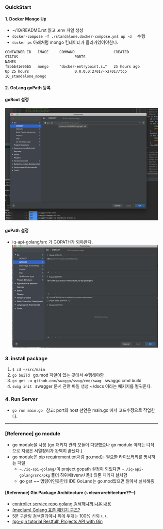 
### QuickStart


#### 1. Docker Mongo Up
* ~/IQ/README.rst 읽고 .env 파일 생성
* ```docker-compose -f ./standalone.docker-compose.yml up -d  ``` 수행
* ``` docker ps ```  아래처럼 mongo 컨테이너가 올라가있어야한다.
~~~
CONTAINER ID   IMAGE     COMMAND                  CREATED             STATUS                          PORTS                                                                                        NAMES
f8bbb41e95b5   mongo     "docker-entrypoint.s…"   25 hours ago        Up 25 hours                     0.0.0.0:27017->27017/tcp                                                                     IQ_standalone_mongo
~~~


#### 2. GoLang goPath 등록

#### goRoot 설정
![이미지1](readme-img/img-goroot.png)

#### goPath 설정
* iq-api-golang/src 가 GOPATH가 되야한다.
![이미지2](readme-img/img-gopath.png)

### 3. install package
1. ```$ cd ~/src/main ```
2. ```go build ```  go.mod 파일이 있는 곳에서 수행해야함
3. ```go get -u github.com/swaggo/swag/cmd/swag ``` swaggo cmd build
4. ```swag init ``` swagger 문서 관련 파일 생성 ~/docs 이라는 패키지를 떨궈준다.  

### 4. Run Server
* ```go run main.go ```  참고: port와 host 선언은 main.go 에서 코드수정으로 작업한다. 


---



### [Reference] go module 
* go module을 사용 (go 패키지 관리 모듈이 다양했으나 go module 이라는 녀석으로 지금은  서열정리가 완벽히 끝났다.)
* go module은 pip requirement.txt처럼 go.mod는 필요한 라이브러리를 명시하는 파일
    * ```~./iq-api-golang/```이 project gopath 설정이 되있다면  ```~./iq-api-golang/src/pkg``` 폴더 하위에(venv처럼) 의존 패키지 설치함 
    * go get ~~ 명령어인듯한데 IDE GoLand는 go.mod있으면 알아서 설치해줌





#### [Reference] Gin Package Architecture (~~~clean architecture??~~~)
* [controller service repo golang 검색하니까 나온 내용 ](https://www.reddit.com/r/golang/comments/9h7dnn/repository_service_patern_go/)
* [(medium) Golang 표준 패키지 구조? ](https://medium.com/@benbjohnson/standard-package-layout-7cdbc8391fc1)
* 5분 구글링 검색결과이니 위에 두개는 100% 신뢰 ㄴㄴ
* [(go-gin tutorial Restfull) Projects API with Gin](https://riptutorial.com/go/example/29299/restfull-projects-api-with-gin)